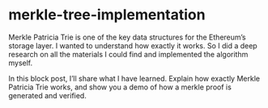 # merkle-tree-implementation

Merkle Patricia Trie is one of the key data structures for the Ethereum’s storage layer. I wanted to understand how exactly it works. So I did a deep research on all the materials I could find and implemented the algorithm myself.

In this block post, I’ll share what I have learned. Explain how exactly Merkle Patricia Trie works, and show you a demo of how a merkle proof is generated and verified.


